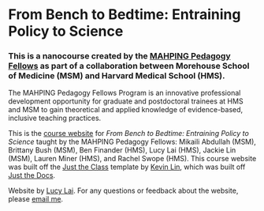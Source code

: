 # From Bench to Bedtime: Entraining Policy to Science

### This is a nanocourse created by the [MAHPING Pedagogy Fellows](https://projects.iq.harvard.edu/mahping/pedagogy-fellows-program) as part of a collaboration between Morehouse School of Medicine (MSM) and Harvard Medical School (HMS). 

The MAHPING Pedagogy Fellows Program is an innovative professional development opportunity for graduate and postdoctoral trainees at HMS and MSM to gain theoretical and applied knowledge of evidence-based, inclusive teaching practices. 

This is the [course website](https://mahpingfellows.github.io/course/) for _From Bench to Bedtime: Entraining Policy to Science_ taught by the MAHPING Pedagogy Fellows: Mikaili Abdullah (MSM), Brittany Bush (MSM), Ben Finander (HMS), Lucy Lai (HMS), Jackie Lin (MSM), Lauren Miner (HMS), and Rachel Swope (HMS). This course website was built off the [Just the Class](https://github.com/kevinlin1/just-the-class) template by [Kevin Lin](https://kevinl.info/about/), which was built off [Just the Docs](https://pmarsceill.github.io/just-the-docs/).

Website by [Lucy Lai](https://lucy-lai.com). For any questions or feedback about the website, please [email me](https://mail.google.com/mail/?view=cm&source=mailto&to=lucylai@g.harvard.edu).
